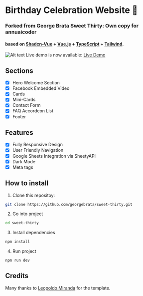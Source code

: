 # Birthday Celebration Website 🎉
### Forked from George Brata Sweet Thirty: Own copy for annuaicoder
#### based on <a href="https://www.shadcn-vue.com/" target="_blank">Shadcn-Vue</a> + <a href="https://vuejs.org/" target="_blank">Vue.js</a> + <a href="https://www.typescriptlang.org/" target="_blank">TypeScript</a> + <a href="https://tailwindcss.com/" target="_blank">Tailwind</a>.

![Alt text](./public/demo-img.jpg)
Live demo is now available: <a href="https://30.georgebrata.ro" target="_blank">Live Demo</a>

## Sections
- [x] Hero Welcome Section
- [x] Facebook Embedded Video
- [x] Cards
- [x] Mini-Cards
- [x] Contact Form
- [x] FAQ Accordeon List
- [x] Footer

## Features
- [x] Fully Responsive Design
- [x] User Friendly Navigation
- [x] Google Sheets Integration via SheetyAPI
- [x] Dark Mode
- [x] Meta tags

## How to install
1. Clone this repositoy:

```bash
git clone https://github.com/georgebrata/sweet-thirty.git
```

2. Go into project

```bash
cd sweet-thirty
```

3. Install dependencies

```bash
npm install
```

4. Run project

```bash
npm run dev
```

## Credits

Many thanks to <a href="https://github.com/leoMirandaa" target="_blank">Leopoldo Miranda</a> for the template.
